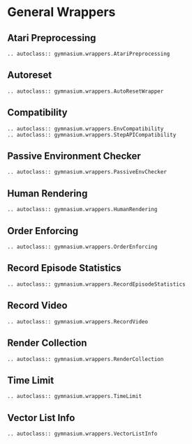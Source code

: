 # General Wrappers

## Atari Preprocessing
```{eval-rst}
.. autoclass:: gymnasium.wrappers.AtariPreprocessing
```

## Autoreset
```{eval-rst}
.. autoclass:: gymnasium.wrappers.AutoResetWrapper
```

## Compatibility
```{eval-rst}
.. autoclass:: gymnasium.wrappers.EnvCompatibility
.. autoclass:: gymnasium.wrappers.StepAPICompatibility
```

## Passive Environment Checker
```{eval-rst}
.. autoclass:: gymnasium.wrappers.PassiveEnvChecker
```

## Human Rendering
```{eval-rst}
.. autoclass:: gymnasium.wrappers.HumanRendering
```

## Order Enforcing
```{eval-rst}
.. autoclass:: gymnasium.wrappers.OrderEnforcing
```

## Record Episode Statistics
```{eval-rst}
.. autoclass:: gymnasium.wrappers.RecordEpisodeStatistics
```

## Record Video
```{eval-rst}
.. autoclass:: gymnasium.wrappers.RecordVideo
```

## Render Collection
```{eval-rst}
.. autoclass:: gymnasium.wrappers.RenderCollection
```

## Time Limit
```{eval-rst}
.. autoclass:: gymnasium.wrappers.TimeLimit
```

## Vector List Info
```{eval-rst}
.. autoclass:: gymnasium.wrappers.VectorListInfo
```
